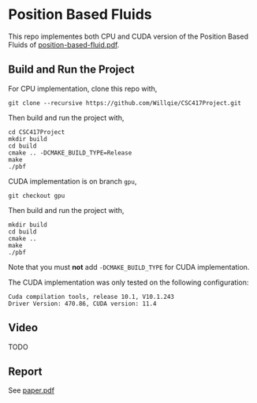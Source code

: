 # Position Based Fluids
This repo implementes both CPU and CUDA version of the Position Based Fluids of <a href="https://mmacklin.com/pbf_sig_preprint.pdf">position-based-fluid.pdf</a>.

## Build and Run the Project
For CPU implementation, clone this repo with,

```
git clone --recursive https://github.com/Willqie/CSC417Project.git
```
Then build and run the project with,
```
cd CSC417Project
mkdir build
cd build
cmake .. -DCMAKE_BUILD_TYPE=Release
make
./pbf
```

CUDA implementation is on branch `gpu`,
```
git checkout gpu
```
Then build and run the project with,
```
mkdir build
cd build
cmake ..
make
./pbf
```
Note that you must **not** add `-DCMAKE_BUILD_TYPE` for CUDA implementation.

The CUDA implementation was only tested on the following configuration:
```
Cuda compilation tools, release 10.1, V10.1.243
Driver Version: 470.86, CUDA version: 11.4
```

## Video
TODO

## Report
See <a href="https://github.com/Willqie/CSC417Project/blob/master/report/report.pdf">paper.pdf</a>
